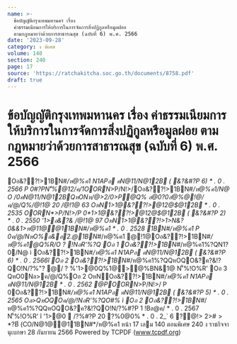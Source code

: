 ```yaml
---
name: >-
  ข้อบัญญัติกรุงเทพมหานคร เรื่อง
  ค่าธรรมเนียมการให้บริการในการจัดการสิ่งปฏิกูลหรือมูลฝอย
  ตามกฎหมายว่าด้วยการสาธารณสุข (ฉบับที่ 6) พ.ศ. 2566
date: '2023-09-28'
category: ง พิเศษ
volume: 140
section: 240
page: 17
source: 'https://ratchakitcha.soc.go.th/documents/8758.pdf'
draft: true
---
```


# ข้อบัญญัติกรุงเทพมหานคร เรื่อง ค่าธรรมเนียมการให้บริการในการจัดการสิ่งปฏิกูลหรือมูลฝอย ตามกฎหมายว่าด้วยการสาธารณสุข (ฉบับที่ 6) พ.ศ. 2566

Oอ&??!>1BN#*/ห@%ค1 N1APอ คN@$11/N%?0/@1QหO&1>@1Q%@1? @12>P'>Cลห1Aอ/Cล)อ0 !@/ห/@0/N@ O /0@12@$@12B ( &?&#?P 6) * . 0 . 2566 P 0#?PN'็%@12/ค/1OORN*>P/N!>/Oอ&??!>1BN#*/ห@%ค1/N@ O /0คN@$11/N%?0/@1QหO&1>@1 Q%@1? @12>P'>Cลห1Aอ/Cล)อ0!@/ห/@0/N@ O /0@12@$@12BQหONห/@>2/0>P@Q% อ@0?0อํ@%@!@/ค/@/Q%/@!1@ 20 /@!1@ 63 OหN*1>1@&??!>@12@$@12B * . 0 . 2535 OORN*>P/N!>/P 0*1>1@&??!>@12@$@12B ( &?&#?P 2) * . 0 . 2550 '1>อ&?& /@!1@ 97 OหN*1>1@&??!>1>N&?0&&1>ห@11@@11BN#*/ห@%ค1 * . 0 . 2528 1BN#*/ห@%ค1 P 0ค/@/NหO%อ&อ2.@1BN#*/ห@%ค1 @!1@Oอ&??!>1BN#*/ห@%ค1@Q%R/O ? !NอR'%?Q Oอ 1 Oอ&??!>1BN#*/ห@%ค1%?QN1?0/N@ ì Oอ&??!>1BN#*/ห@%ค1 N1APอ คN@$11/N%?0/ @1QหO&1>@1Q%@1? @12>P'>Cลห1Aอ/Cล)อ0!@/ห/@0/N@ O /0@12@$@12B ( &?&#?P 6) * . 0 . 2566î Oอ 2 Oอ&??!>1BN#*/ห@%ค1%?QQหOQO&?ค?&!?QO!N/?%"? @/ ? %'1>@0Q%1@>@%BN&1@ N'็%!O%R' Oอ 3 QหO0Nล>ค/@/Q%Oอ 2 OหNOอ&??!>1BN#*/ห@%ค1 N1APอ คN@$11/N%?0/@1QหO&1>@1 Q%@1? @12>P'>Cลห1Aอ/Cล)อ0!@/ห/@0/N@ O /0@12@$@12B * . 0 . 2562 @POORN*>P/N!>/ P 0Oอ&??!>1BN#*/ห@%ค1 N1APอ คN@$11/N%?0/@1QหO&1>@1Q%@1? @12>P'>Cลห1Aอ/Cล)อ0 !@/ห/@0/N@ O /0@12@$@12B ( &?&#?P 5) * . 0 . 2565 Oล>QหOQOค/@/!NอR'%?QO#% ì Oอ 2 Oอ&??!>1BN#*/ห@%ค1%?QQหOQO&?ค?&!?QO!N/?%#?P 1 !Bล@ค/ * . 0 . 2567 N'็%!O%R' î '1>@0  /?%#?P 20 ?%0@0% * . 0 . 2_` 6 ?@!> 2>#$>*?%$B์ (CO/N@1@@11BN#*/ห@%ค1 หน้า 17 เลม 140 ตอนพิเศษ 240 ง ราชกิจจานุเบกษา 28 กันยายน 2566 Powered by TCPDF (www.tcpdf.org)
